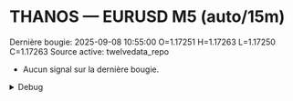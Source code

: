 # THANOS — EURUSD M5 (auto/15m)
Dernière bougie: 2025-09-08 10:55:00  O=1.17251  H=1.17263  L=1.17250  C=1.17263
Source active: twelvedata_repo

- Aucun signal sur la dernière bougie.

<details><summary>Debug</summary>

- TD_API_KEY manquant.

</details>